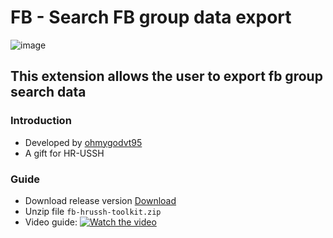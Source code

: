 # FB - Search FB group data export

![image](https://i.imgur.com/OvzHGmY.png)

## This extension allows the user to export fb group search data

### Introduction

- Developed by [ohmygodvt95](http://fb.com/ohmygodvt95)
- A gift for HR-USSH

### Guide 

- Download release version [Download](https://raw.githubusercontent.com/ohmygodvt95/chrome-ext-hrussh-search-tootkit/master/release/fb-hrussh-toolkit.zip)
- Unzip file `fb-hrussh-toolkit.zip`
- Video guide: 
[![Watch the video](https://imgur.com/0a2e7060-6f06-4643-84f3-5a7833ba90bc)](https://youtu.be/5qrhK5bvhCM)
